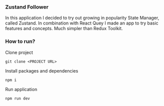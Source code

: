 ### Zustand Follower

In this application I decided to try out growing in popularity State Manager, called Zustand. In combination with React Quey I made an app to try
basic features and concepts. Much simpler than Redux Toolkit.

### How to run?

Clone project

```
git clone <PROJECT URL>
```

Install packages and dependencies

```
npm i
```

Run application

```
npm run dev
```
